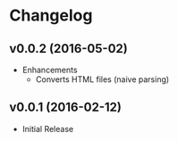# Changelog

## v0.0.2 (2016-05-02)

- Enhancements
  - Converts HTML files (naive parsing)

## v0.0.1 (2016-02-12)

- Initial Release

